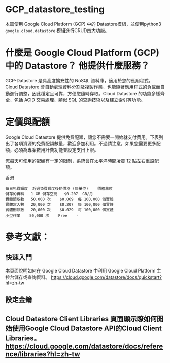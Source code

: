 # GCP_datastore_testing

本篇使用 Google Cloud Platform (GCP) 中的 Datastore模組，並使用python3 ```google.cloud.datastore``` 模組進行CRUD四大功能。



# 什麼是 Google Cloud Platform (GCP) 中的 Datastore？ 他提供什麼服務？
GCP-Datastore 是具高度擴充性的 NoSQL 資料庫，適用於您的應用程式。Cloud Datastore 會自動處理資料分割及複製作業，也能隨著應用程式的負載而自動進行調整，因此穩定且可靠，方便您隨時存取。Cloud Datastore 的功能多樣齊全，包括 ACID 交易處理、類似 SQL 的查詢技術以及建立索引等功能。

# 定價與配額
Google Cloud Datastore 提供免費配額，讓您不需要一開始就支付費用。下表列出了各項資源的免費配額數量，歡迎多加利用。不過請注意，如果您需要更多配額，必須為專案啟用計費功能並設定支出上限。

您每天可使用的配額有一定的限制，系統會在太平洋時間凌晨 12 點左右重設配額。

香港
```
每日免費額度	超過免費額度後的價格 (每單位)	價格單位
儲存的資料	1 GB 儲存空間	$0.207	GB/月
實體讀取數	50,000 次	$0.069	每 100,000 個實體
實體寫入數	20,000 次	$0.207	每 100,000 個實體
實體刪除數	20,000 次	$0.029	每 100,000 個實體
小型作業	50,000 次	Free	-
```

# 參考文獻：
## 快速入門 
本頁面說明如何在 Google Cloud Datastore 中利用 Google Cloud Platform 主控台儲存或查詢資料。
https://cloud.google.com/datastore/docs/quickstart?hl=zh-tw

## 設定金鑰
## Cloud Datastore Client Libraries 頁面顯示瞭如何開始使用Google Cloud Datastore API的Cloud Client Libraries。https://cloud.google.com/datastore/docs/reference/libraries?hl=zh-tw
